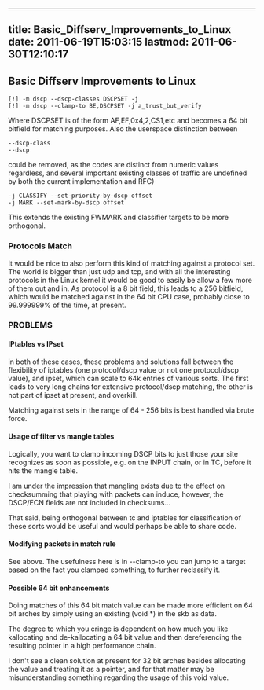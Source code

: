 
---
title: Basic_Diffserv_Improvements_to_Linux
date: 2011-06-19T15:03:15
lastmod: 2011-06-30T12:10:17
---
Basic Diffserv Improvements to Linux
------------------------------------

    [!] -m dscp --dscp-classes DSCPSET -j 
    [!] -m dscp --clamp-to BE,DSCPSET -j a_trust_but_verify

Where DSCPSET is of the form AF,EF,0x4,2,CS1,etc and becomes a 64 bit
bitfield for matching purposes. Also the userspace distinction between

    --dscp-class
    --dscp

could be removed, as the codes are distinct from numeric values
regardless, and several important existing classes of traffic are
undefined by both the current implementation and RFC)

    -j CLASSIFY --set-priority-by-dscp offset
    -j MARK --set-mark-by-dscp offset

This extends the existing FWMARK and classifier targets to be more
orthogonal.

### Protocols Match

It would be nice to also perform this kind of matching against a
protocol set. The world is bigger than just udp and tcp, and with all
the interesting protocols in the Linux kernel it would be good to easily
be allow a few more of them out and in. As protocol is a 8 bit field,
this leads to a 256 bitfield, which would be matched against in the 64
bit CPU case, probably close to 99.999999% of the time, at present.

### PROBLEMS

#### IPtables vs IPset

in both of these cases, these problems and solutions fall between the
flexibility of iptables (one protocol/dscp value or not one
protocol/dscp value), and ipset, which can scale to 64k entries of
various sorts. The first leads to very long chains for extensive
protocol/dscp matching, the other is not part of ipset at present, and
overkill.

Matching against sets in the range of 64 - 256 bits is best handled via
brute force.

#### Usage of filter vs mangle tables

Logically, you want to clamp incoming DSCP bits to just those your site
recognizes as soon as possible, e.g. on the INPUT chain, or in TC,
before it hits the mangle table.

I am under the impression that mangling exists due to the effect on
checksumming that playing with packets can induce, however, the DSCP/ECN
fields are not included in checksums...

That said, being orthogonal between tc and iptables for classification
of these sorts would be useful and would perhaps be able to share code.

#### Modifying packets in match rule

See above. The usefulness here is in --clamp-to you can jump to a target
based on the fact you clamped something, to further reclassify it.

#### Possible 64 bit enhancements

Doing matches of this 64 bit match value can be made more efficient on
64 bit arches by simply using an existing (void \*) in the skb as data.

The degree to which you cringe is dependent on how much you like
kallocating and de-kallocating a 64 bit value and then dereferencing the
resulting pointer in a high performance chain.

I don't see a clean solution at present for 32 bit arches besides
allocating the value and treating it as a pointer, and for that matter
may be misunderstanding something regarding the usage of this void
value.
